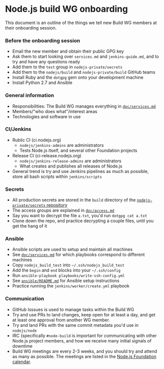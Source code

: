 # Node.js build WG onboarding

This document is an outline of the things we tell new Build WG members at their
onboarding session.

### Before the onboarding session

* Email the new member and obtain their public GPG key
* Ask them to start looking over `services.md` and `jenkins-guide.md`,
  and to try and have any questions ready
* Add them to the `test` group in `nodejs-private/secrets`
* Add them to the `nodejs/build` and `nodejs-private/build` GitHub teams
* Install Ruby and the `dotgpg` gem onto your development machine
* Install Python 2.7 and Ansible

### General information

* Responsibilities: The Build WG manages everything in
  [`doc/services.md`](doc/services.md)
* Members/"who does what"/interest areas
* Technologies and software in use

### CI/Jenkins

* Rublic CI (ci.nodejs.org)
  * `nodejs/jenkins-admins` are administrators
  * Tests Node.js itself, and several other Foundation projects
* Release CI (ci-release.nodejs.org)
  * `nodejs/jenkins-release-admins` are administrators
  * What creates and publishes all releases of Node.js
* General trend is try and use Jenkins pipelines as much as possible,
  store all bash scripts within `jenkins/scripts`

### Secrets

* All production secrets are stored in the `build` directory of the
[`nodejs-private/secrets` repository][]
* The access groups are explained in [`doc/access.md`](doc/access.md)
* Say you want to decrypt the file `a.txt`, you'd run `dotgpg cat a.txt`
* Clone down the repo, and practice decrypting a couple files, until you
  get the hang of it

### Ansible

* Ansible scripts are used to setup and maintain all machines
* See [`doc/services.md`](doc/services.md) for which playbooks
  correspond to different machines
* Copy `nodejs_build_test` into `~/.ssh/nodejs_build_test`
* Add the `begin` and `end` blocks into your `~/.ssh/config`
* Run `ansible-playbook playbooks/write-ssh-config.yml`
* See [`ansible/README.md`](ansible/README.md) for Ansible setup
  instructions
* Practice running the `jenkins/worker/create.yml` playbook

### Communication

* GitHub Isssues is used to manage tasks within the Build WG
* Try and use PRs to land changes, keep open for at least a day, and get
  at least one approval from another WG member.
* Try and land PRs with the same commit metadata you'd use in
  `nodejs/node`
* IRC (specifically `#node-build` is important for communicating with
  other Node.js project members, and how we receive many initial signals
of downtime
* Build WG meetings are every 2-3 weeks, and you should try and attend
  as many as possible. The meetings are listed in the [Node.js
Foundation calendar][].

[`nodejs-private/secrets` repository]: https://github.com/nodejs-private/secrets
[Node.js Foundation calendar]: https://nodejs.org/calendar
